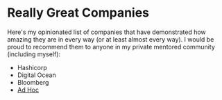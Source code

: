 # Really Great Companies

Here's my opinionated list of companies that have demonstrated how
amazing they are in every way (or at least almost every way). I would be
proud to recommend them to anyone in my private mentored community
(including myself):

* Hashicorp
* Digital Ocean
* Bloomberg
* [Ad Hoc](https://adhoc.team)
